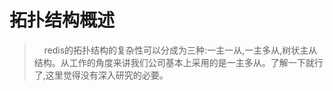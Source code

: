 # 拓扑结构概述

>&nbsp;&nbsp;&nbsp;&nbsp;redis的拓扑结构的复杂性可以分成为三种:一主一从,一主多从,树状主从结构。从工作的角度来讲我们公司基本上采用的是一主多从。了解一下就行了,这里觉得没有深入研究的必要。

